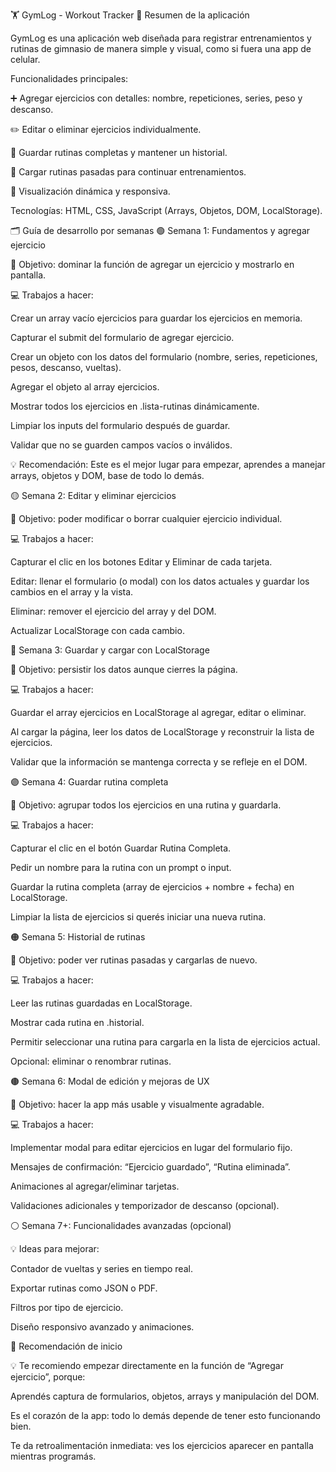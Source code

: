 🏋️ GymLog - Workout Tracker
📌 Resumen de la aplicación

GymLog es una aplicación web diseñada para registrar entrenamientos y rutinas de gimnasio de manera simple y visual, como si fuera una app de celular.

Funcionalidades principales:

➕ Agregar ejercicios con detalles: nombre, repeticiones, series, peso y descanso.

✏️ Editar o eliminar ejercicios individualmente.

💾 Guardar rutinas completas y mantener un historial.

🔄 Cargar rutinas pasadas para continuar entrenamientos.

📱 Visualización dinámica y responsiva.

Tecnologías: HTML, CSS, JavaScript (Arrays, Objetos, DOM, LocalStorage).

🗂️ Guía de desarrollo por semanas
🟢 Semana 1: Fundamentos y agregar ejercicio

🎯 Objetivo: dominar la función de agregar un ejercicio y mostrarlo en pantalla.

💻 Trabajos a hacer:

Crear un array vacío ejercicios para guardar los ejercicios en memoria.

Capturar el submit del formulario de agregar ejercicio.

Crear un objeto con los datos del formulario (nombre, series, repeticiones, pesos, descanso, vueltas).

Agregar el objeto al array ejercicios.

Mostrar todos los ejercicios en .lista-rutinas dinámicamente.

Limpiar los inputs del formulario después de guardar.

Validar que no se guarden campos vacíos o inválidos.

💡 Recomendación: Este es el mejor lugar para empezar, aprendes a manejar arrays, objetos y DOM, base de todo lo demás.

🟡 Semana 2: Editar y eliminar ejercicios

🎯 Objetivo: poder modificar o borrar cualquier ejercicio individual.

💻 Trabajos a hacer:

Capturar el clic en los botones Editar y Eliminar de cada tarjeta.

Editar: llenar el formulario (o modal) con los datos actuales y guardar los cambios en el array y la vista.

Eliminar: remover el ejercicio del array y del DOM.

Actualizar LocalStorage con cada cambio.

🔵 Semana 3: Guardar y cargar con LocalStorage

🎯 Objetivo: persistir los datos aunque cierres la página.

💻 Trabajos a hacer:

Guardar el array ejercicios en LocalStorage al agregar, editar o eliminar.

Al cargar la página, leer los datos de LocalStorage y reconstruir la lista de ejercicios.

Validar que la información se mantenga correcta y se refleje en el DOM.

🟣 Semana 4: Guardar rutina completa

🎯 Objetivo: agrupar todos los ejercicios en una rutina y guardarla.

💻 Trabajos a hacer:

Capturar el clic en el botón Guardar Rutina Completa.

Pedir un nombre para la rutina con un prompt o input.

Guardar la rutina completa (array de ejercicios + nombre + fecha) en LocalStorage.

Limpiar la lista de ejercicios si querés iniciar una nueva rutina.

🟠 Semana 5: Historial de rutinas

🎯 Objetivo: poder ver rutinas pasadas y cargarlas de nuevo.

💻 Trabajos a hacer:

Leer las rutinas guardadas en LocalStorage.

Mostrar cada rutina en .historial.

Permitir seleccionar una rutina para cargarla en la lista de ejercicios actual.

Opcional: eliminar o renombrar rutinas.

🟤 Semana 6: Modal de edición y mejoras de UX

🎯 Objetivo: hacer la app más usable y visualmente agradable.

💻 Trabajos a hacer:

Implementar modal para editar ejercicios en lugar del formulario fijo.

Mensajes de confirmación: “Ejercicio guardado”, “Rutina eliminada”.

Animaciones al agregar/eliminar tarjetas.

Validaciones adicionales y temporizador de descanso (opcional).

⚪ Semana 7+: Funcionalidades avanzadas (opcional)

💡 Ideas para mejorar:

Contador de vueltas y series en tiempo real.

Exportar rutinas como JSON o PDF.

Filtros por tipo de ejercicio.

Diseño responsivo avanzado y animaciones.

🔹 Recomendación de inicio

💡 Te recomiendo empezar directamente en la función de “Agregar ejercicio”, porque:

Aprendés captura de formularios, objetos, arrays y manipulación del DOM.

Es el corazón de la app: todo lo demás depende de tener esto funcionando bien.

Te da retroalimentación inmediata: ves los ejercicios aparecer en pantalla mientras programás.
